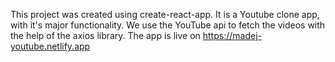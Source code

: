 This project was created using create-react-app. It is a Youtube clone app, with it's major functionality. We use the YouTube api to fetch the videos with the help of the axios library. The app is live on https://madej-youtube.netlify.app


